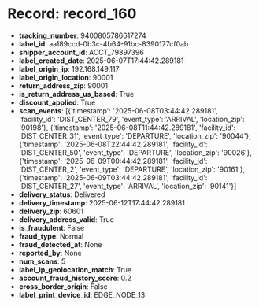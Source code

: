# Record: record_160

- **tracking_number**: 9400805786617274
- **label_id**: aa189ccd-0b3c-4b64-91bc-8390177cf0ab
- **shipper_account_id**: ACCT_79897396
- **label_created_date**: 2025-06-07T17:44:42.289181
- **label_origin_ip**: 192.168.149.117
- **label_origin_location**: 90001
- **return_address_zip**: 90001
- **is_return_address_us_based**: True
- **discount_applied**: True
- **scan_events**: [{'timestamp': '2025-06-08T03:44:42.289181', 'facility_id': 'DIST_CENTER_79', 'event_type': 'ARRIVAL', 'location_zip': '90198'}, {'timestamp': '2025-06-08T11:44:42.289181', 'facility_id': 'DIST_CENTER_31', 'event_type': 'DEPARTURE', 'location_zip': '90044'}, {'timestamp': '2025-06-08T22:44:42.289181', 'facility_id': 'DIST_CENTER_50', 'event_type': 'DEPARTURE', 'location_zip': '90026'}, {'timestamp': '2025-06-09T00:44:42.289181', 'facility_id': 'DIST_CENTER_2', 'event_type': 'DEPARTURE', 'location_zip': '90161'}, {'timestamp': '2025-06-09T03:44:42.289181', 'facility_id': 'DIST_CENTER_27', 'event_type': 'ARRIVAL', 'location_zip': '90141'}]
- **delivery_status**: Delivered
- **delivery_timestamp**: 2025-06-12T17:44:42.289181
- **delivery_zip**: 60601
- **delivery_address_valid**: True
- **is_fraudulent**: False
- **fraud_type**: Normal
- **fraud_detected_at**: None
- **reported_by**: None
- **num_scans**: 5
- **label_ip_geolocation_match**: True
- **account_fraud_history_score**: 0.2
- **cross_border_origin**: False
- **label_print_device_id**: EDGE_NODE_13